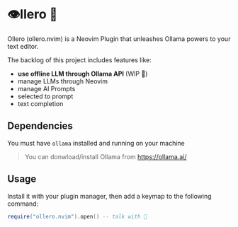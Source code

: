 # 👁️llero 🦙

Ollero (ollero.nvim) is a Neovim Plugin that unleashes Ollama powers to your text editor.

The backlog of this project includes features like:
- **use offline LLM through Ollama API** (WIP 🚧)
- manage LLMs through Neovim
- manage AI Prompts
- selected to prompt
- text completion

## Dependencies

You must have `ollama` installed and running on your machine

> You can donwload/install Ollama from https://ollama.ai/

## Usage

Install it with your plugin manager, then add a keymap to the following command:

```lua
require("ollero.nvim").open() -- talk with 🦙
```
